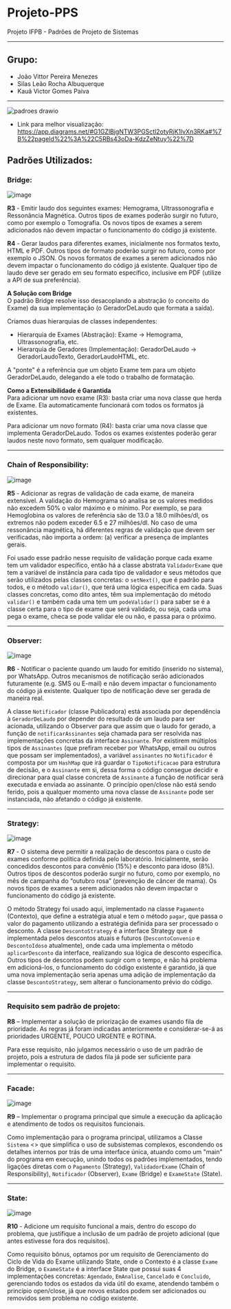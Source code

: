 # Projeto-PPS
Projeto IFPB - Padrões de Projeto de Sistemas

---

## Grupo:
- João Vittor Pereira Menezes
- Silas Leão Rocha Albuquerque
- Kauã Victor Gomes Paiva

---
![padroes drawio](https://github.com/user-attachments/assets/3cee865a-fbc5-49a0-b7ed-642feae0ff2c)


- Link para melhor visualização:  https://app.diagrams.net/#G1GZlBjgNTW3PGSctl2otyRjK1lvXn3RKa#%7B%22pageId%22%3A%22C5RBs43oDa-KdzZeNtuy%22%7D



## Padrões Utilizados:

### Bridge:

![image](https://github.com/user-attachments/assets/fd687c14-d0ee-4b62-9d10-a95111977790)



**R3** - Emitir laudo dos seguintes exames: Hemograma, Ultrassonografia e Ressonância Magnética. Outros tipos de exames poderão surgir no futuro, como por exemplo o Tomografia. Os novos tipos de exames a serem adicionados não devem impactar o funcionamento do código já existente.

**R4** - Gerar laudos para diferentes exames, inicialmente nos formatos texto, HTML e PDF. Outros tipos de formato poderão surgir no futuro, como por exemplo o JSON. Os novos formatos de exames a serem adicionados não devem impactar o funcionamento do código já existente. Qualquer tipo de laudo deve ser gerado em seu formato específico, inclusive em PDF (utilize a API de sua preferência).

**A Solução com Bridge**  
O padrão Bridge resolve isso desacoplando a abstração (o conceito do Exame) da sua implementação (o GeradorDeLaudo que formata a saída).

Criamos duas hierarquias de classes independentes:
- Hierarquia de Exames (Abstração): Exame -> Hemograma, Ultrassonografia, etc.
- Hierarquia de Geradores (Implementação): GeradorDeLaudo -> GeradorLaudoTexto, GeradorLaudoHTML, etc.

A "ponte" é a referência que um objeto Exame tem para um objeto GeradorDeLaudo, delegando a ele todo o trabalho de formatação.

**Como a Extensibilidade é Garantida**  
Para adicionar um novo exame (R3): basta criar uma nova classe que herda de Exame. Ela automaticamente funcionará com todos os formatos já existentes.

Para adicionar um novo formato (R4): basta criar uma nova classe que implementa GeradorDeLaudo. Todos os exames existentes poderão gerar laudos neste novo formato, sem qualquer modificação.

---

### Chain of Responsibility:

![image](https://github.com/user-attachments/assets/ca8b8bc5-7561-491c-949c-09b055cd4a52)



**R5** - Adicionar as regras de validação de cada exame, de maneira extensível. A validação do Hemograma só analisa se os valores medidos não excedem 50% o valor máximo e o mínimo. Por exemplo, se para Hemoglobina os valores de referência são de 13.0 a 18.0 milhões/dl, os extremos não podem exceder 6.5 e 27 milhões/dl. No caso de uma ressonância magnética, há diferentes regras de validação que devem ser verificadas, não importa a ordem: (a) verificar a presença de implantes gerais.

Foi usado esse padrão nesse requisito de validação porque cada exame tem um validador específico, então há a classe abstrata `ValidadorExame` que tem a variável de instância para cada tipo de validador e seus métodos que serão utilizados pelas classes concretas: o `setNext()`, que é padrão para todos, e o método `validar()`, que terá uma lógica específica em cada. Suas classes concretas, como dito antes, têm sua implementação do método `validar()` e também cada uma tem um `podeValidar()` para saber se é a classe certa para o tipo de exame que será validado, ou seja, cada uma pega o exame, checa se pode validar ele ou não, e passa para o próximo.

---

### Observer:

![image](https://github.com/user-attachments/assets/0b30a20e-4a91-46a0-b2f0-19f184206c78)


**R6** - Notificar o paciente quando um laudo for emitido (inserido no sistema), por WhatsApp. Outros mecanismos de notificação serão adicionados futuramente (e.g. SMS ou E-mail) e não devem impactar o funcionamento do código já existente. Qualquer tipo de notificação deve ser gerada de maneira real.

A classe `Notificador` (classe Publicadora) está associada por dependência à `GeradorDeLaudo` por depender do resultado de um laudo para ser acionada, utilizando o Observer para que assim que o laudo for gerado, a função de `notificarAssinantes` seja chamada para ser resolvida nas implementações concretas da interface `Assinante`. Por existirem múltiplos tipos de `Assinantes` (que prefiram receber por WhatsApp, email ou outros que possam ser implementados), a variável `assinantes` no `Notificador` é composta por um `HashMap` que irá guardar o `TipoNotificacao` para estrutura de decisão, e o `Assinante` em si, dessa forma o código consegue decidir e direcionar para qual classe concreta de `Assinante` a função de notificar será executada e enviada ao assinante. O princípio open/close não está sendo ferido, pois a qualquer momento uma nova classe de `Assinante` pode ser instanciada, não afetando o código já existente.

---

### Strategy:

![image](https://github.com/user-attachments/assets/6e9c2566-6622-4a62-87d0-cb9caa618efa)


**R7** - O sistema deve permitir a realização de descontos para o custo de exames conforme política definida pelo laboratório. Inicialmente, serão concedidos descontos para convênio (15%) e desconto para idoso (8%). Outros tipos de descontos poderão surgir no futuro, como por exemplo, no mês de campanha do “outubro rosa” (prevenção de câncer de mama). Os novos tipos de exames a serem adicionados não devem impactar o funcionamento do código já existente.

O método Strategy foi usado aqui, implementado na classe `Pagamento` (Contexto), que define a estratégia atual e tem o método `pagar`, que passa o valor do pagamento utilizando a estratégia definida para ser processado o desconto. A classe `DescontoStrategy` é a interface Strategy que é implementada pelos descontos atuais e futuros (`DescontoConvenio` e `DescontoIdoso` atualmente), onde cada uma implementa o método `aplicarDesconto` da interface, realizando sua lógica de desconto específica. Outros tipos de descontos podem surgir com o tempo, e não há problema em adicioná-los, o funcionamento do código existente é garantido, já que uma nova implementação seria apenas uma adição de implementação da classe `DescontoStrategy`, sem alterar o funcionamento prévio do código.

---

### Requisito sem padrão de projeto:

**R8** – Implementar a solução de priorização de exames usando fila de prioridade. As regras já foram indicadas anteriormente e considerar-se-á as prioridades URGENTE, POUCO URGENTE e ROTINA.

Para esse requisito, não julgamos necessário o uso de um padrão de projeto, pois a estrutura de dados fila já pode ser suficiente para implementar o requisito.

---

### Facade:

![image](https://github.com/user-attachments/assets/bdd33fe8-a178-4a28-a9f9-66928b19b816)


**R9** – Implementar o programa principal que simule a execução da aplicação e atendimento de todos os requisitos funcionais.

Como implementação para o programa principal, utilizamos a Classe `Sistema` <<Facade>> que simplifica o uso de subsistemas complexos, escondendo os detalhes internos por trás de uma interface única, atuando como um "main" do programa em execução, unindo todos os padrões implementados, tendo ligações diretas com o `Pagamento` (Strategy), `ValidadorExame` (Chain of Responsibility), `Notificador` (Observer), `Exame` (Bridge) e `ExameState` (State).

---

### State:

![image](https://github.com/user-attachments/assets/17053ee0-ef69-4d9d-9f2a-10657f576ac0)


**R10** - Adicione um requisito funcional a mais, dentro do escopo do problema, que justifique a inclusão de um padrão de projeto adicional (que antes estivesse fora dos requisitos).

Como requisito bônus, optamos por um requisito de Gerenciamento do Ciclo de Vida do Exame utilizando State, onde o Contexto é a classe `Exame` do Bridge, o `ExameState` é a interface State que possui suas 4 implementações concretas: `Agendado`, `EmAnalise`, `Cancelado` e `Concluido`, gerenciando todos os estados da vida útil do exame, atendendo também o princípio open/close, já que novos estados podem ser adicionados ou removidos sem problema no código existente.
